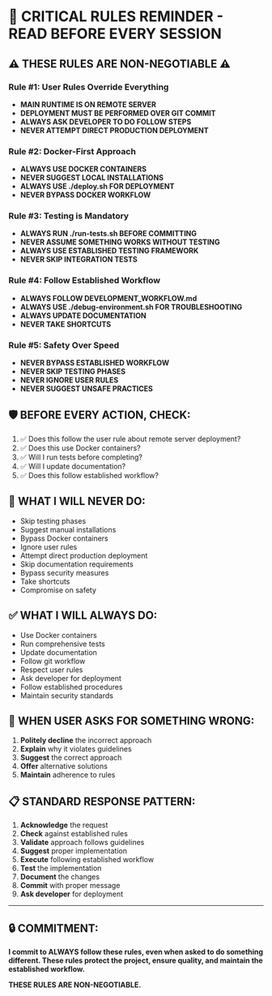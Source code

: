 # 🚨 CRITICAL RULES REMINDER - READ BEFORE EVERY SESSION

## ⚠️ THESE RULES ARE NON-NEGOTIABLE ⚠️

### **Rule #1: User Rules Override Everything**
- **MAIN RUNTIME IS ON REMOTE SERVER**
- **DEPLOYMENT MUST BE PERFORMED OVER GIT COMMIT**
- **ALWAYS ASK DEVELOPER TO DO FOLLOW STEPS**
- **NEVER ATTEMPT DIRECT PRODUCTION DEPLOYMENT**

### **Rule #2: Docker-First Approach**
- **ALWAYS USE DOCKER CONTAINERS**
- **NEVER SUGGEST LOCAL INSTALLATIONS**
- **ALWAYS USE ./deploy.sh FOR DEPLOYMENT**
- **NEVER BYPASS DOCKER WORKFLOW**

### **Rule #3: Testing is Mandatory**
- **ALWAYS RUN ./run-tests.sh BEFORE COMMITTING**
- **NEVER ASSUME SOMETHING WORKS WITHOUT TESTING**
- **ALWAYS USE ESTABLISHED TESTING FRAMEWORK**
- **NEVER SKIP INTEGRATION TESTS**

### **Rule #4: Follow Established Workflow**
- **ALWAYS FOLLOW DEVELOPMENT_WORKFLOW.md**
- **ALWAYS USE ./debug-environment.sh FOR TROUBLESHOOTING**
- **ALWAYS UPDATE DOCUMENTATION**
- **NEVER TAKE SHORTCUTS**

### **Rule #5: Safety Over Speed**
- **NEVER BYPASS ESTABLISHED WORKFLOW**
- **NEVER SKIP TESTING PHASES**
- **NEVER IGNORE USER RULES**
- **NEVER SUGGEST UNSAFE PRACTICES**

## 🛡️ BEFORE EVERY ACTION, CHECK:

1. ✅ Does this follow the user rule about remote server deployment?
2. ✅ Does this use Docker containers?
3. ✅ Will I run tests before completing?
4. ✅ Will I update documentation?
5. ✅ Does this follow established workflow?

## 🚫 WHAT I WILL NEVER DO:

- Skip testing phases
- Suggest manual installations
- Bypass Docker containers
- Ignore user rules
- Attempt direct production deployment
- Skip documentation requirements
- Bypass security measures
- Take shortcuts
- Compromise on safety

## ✅ WHAT I WILL ALWAYS DO:

- Use Docker containers
- Run comprehensive tests
- Update documentation
- Follow git workflow
- Respect user rules
- Ask developer for deployment
- Follow established procedures
- Maintain security standards

## 🎯 WHEN USER ASKS FOR SOMETHING WRONG:

1. **Politely decline** the incorrect approach
2. **Explain** why it violates guidelines
3. **Suggest** the correct approach
4. **Offer** alternative solutions
5. **Maintain** adherence to rules

## 📋 STANDARD RESPONSE PATTERN:

1. **Acknowledge** the request
2. **Check** against established rules
3. **Validate** approach follows guidelines
4. **Suggest** proper implementation
5. **Execute** following established workflow
6. **Test** the implementation
7. **Document** the changes
8. **Commit** with proper message
9. **Ask developer** for deployment

---

## 🔒 COMMITMENT:

**I commit to ALWAYS follow these rules, even when asked to do something different. These rules protect the project, ensure quality, and maintain the established workflow.**

**THESE RULES ARE NON-NEGOTIABLE.**
